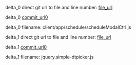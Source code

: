delta_0 direct git url to file and line number: [file_url](https://www.github.com/JaggedCloud/JaggedCloud/commit/7fcfd42f1ba9cc45472f04c8b84a1dd9eae5389b/#diff-61965994b9f2f1630c31468f01a178d1e85848d7b9b738d07dd034347a9b2f79L20)

delta_0 [commit_url0](https://www.github.com/JaggedCloud/JaggedCloud/commit/7fcfd42f1ba9cc45472f04c8b84a1dd9eae5389b)

delta_0 filename: client/app/schedule/scheduleModalCtrl.js



delta_1 direct git url to file and line number: [file_url](https://www.github.com/mugifly/jquery-simple-datetimepicker/commit/144c206a628613eeeba4dda6036f48c65670be49/#diff-20f0a7bd26715111a5bb4b1308e5f324a2d474ade1157a68e1aa94ff390bdca2L217)

delta_1 [commit_url0](https://www.github.com/mugifly/jquery-simple-datetimepicker/commit/144c206a628613eeeba4dda6036f48c65670be49)

delta_1 filename: jquery.simple-dtpicker.js



